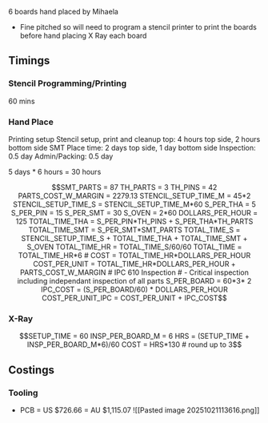 6 boards hand placed by Mihaela
- Fine pitched so will need to program a stencil printer to print the boards before hand placing
X Ray each board
## Timings
### Stencil Programming/Printing
60 mins
### Hand Place

Printing setup
Stencil setup, print and cleanup top: 4 hours top side, 2 hours bottom side
SMT Place time: 2 days top side, 1 day bottom side
Inspection: 0.5 day
Admin/Packing: 0.5 day

5 days * 6 hours = 30 hours

```math
SMT_PARTS = 87
TH_PARTS = 3
TH_PINS = 42

PARTS_COST_W_MARGIN = 2279.13
STENCIL_SETUP_TIME_M = 45*2
STENCIL_SETUP_TIME_S = STENCIL_SETUP_TIME_M*60

S_PER_THA = 5
S_PER_PIN = 15
S_PER_SMT = 30

S_OVEN = 2*60

DOLLARS_PER_HOUR = 125

TOTAL_TIME_THA = S_PER_PIN*TH_PINS + S_PER_THA*TH_PARTS
TOTAL_TIME_SMT = S_PER_SMT*SMT_PARTS
TOTAL_TIME_S = STENCIL_SETUP_TIME_S + TOTAL_TIME_THA + TOTAL_TIME_SMT + S_OVEN
TOTAL_TIME_HR = TOTAL_TIME_S/60/60
TOTAL_TIME = TOTAL_TIME_HR*6

# COST = TOTAL_TIME_HR*DOLLARS_PER_HOUR
COST_PER_UNIT = TOTAL_TIME_HR*DOLLARS_PER_HOUR + PARTS_COST_W_MARGIN

# IPC 610 Inspection
# - Critical inspection including independant inspection of all parts
S_PER_BOARD = 60*3* 2
IPC_COST = (S_PER_BOARD/60) * DOLLARS_PER_HOUR

COST_PER_UNIT_IPC = COST_PER_UNIT + IPC_COST
```
### X-Ray
```math
SETUP_TIME = 60

INSP_PER_BOARD_M = 6

HRS = (SETUP_TIME + INSP_PER_BOARD_M*6)/60
COST = HRS*130 # round up to 3
```
## Costings
### Tooling
- PCB = US $726.66 = AU $1,115.07
![[Pasted image 20251021113616.png]]